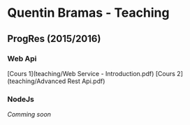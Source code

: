 Quentin Bramas - Teaching
==========================
 
ProgRes (2015/2016)
--------

### Web Api

[Cours 1](teaching/Web Service - Introduction.pdf)
[Cours 2](teaching/Advanced Rest Api.pdf)


### NodeJs
_Comming soon_